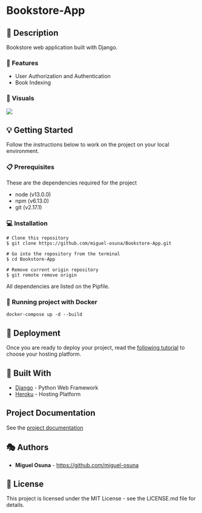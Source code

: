 # **Bookstore-App**

## :book: Description
Bookstore web application built with Django.

### :dart: Features
- User Authorization and Authentication
- Book Indexing

### :high_brightness: Visuals
![](staticfiles/img/bookstore_project_screen.png)

## :bulb: Getting Started
Follow the instructions below to work on the project on your local environment. 

### :clipboard: Prerequisites
These are the dependencies required for the project

- node (v13.0.0)
- npm (v6.13.0)
- git (v2.17.1)

### :computer: Installation
```
# Clone this repository
$ git clone https://github.com/miguel-osuna/Bookstore-App.git

# Go into the repository from the terminal
$ cd Bookstore-App

# Remove current origin repository
$ git remote remove origin
```

All dependencies are listed on the Pipfile.

### :whale2: Running project with Docker

```
docker-compose up -d --build
```

## :rocket: Deployment
Once you are ready to deploy your project, read the [following tutorial](https://djangostars.com/blog/top-django-compatible-hosting-services/) to choose your hosting platform.

## :wrench: Built With
- [Django](https://www.djangoproject.com/) - Python Web Framework 
- [Heroku](https://heroku.com/) - Hosting Platform

## Project Documentation
See the [project documentation ](https://github.com/miguel-osuna/Bookstore-App/wiki)

## :performing_arts: Authors
- **Miguel Osuna** - https://github.com/miguel-osuna

## :ledger: License
This project is licensed under the MIT License - see the LICENSE.md file for details.
